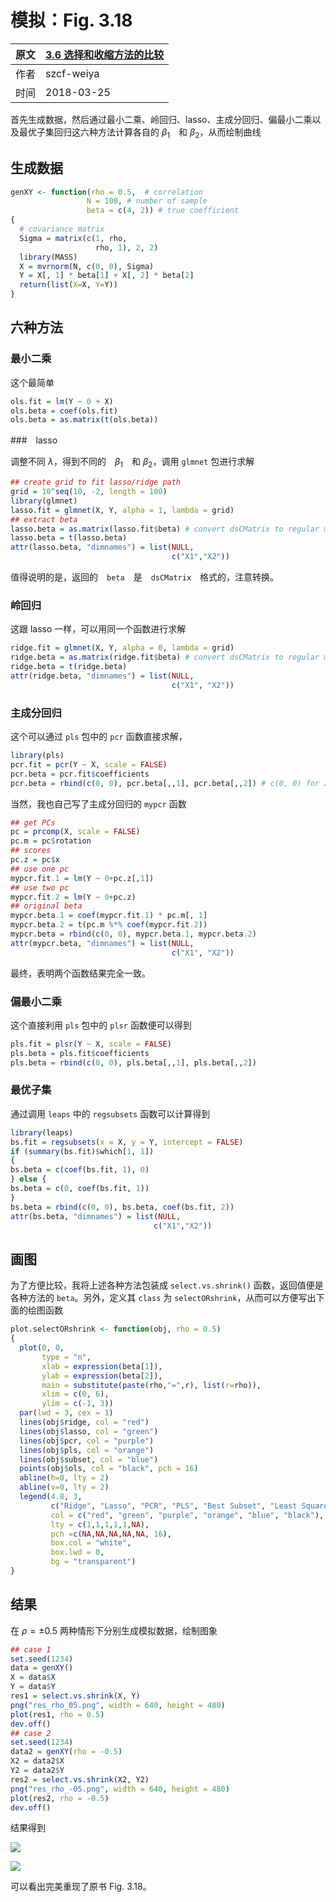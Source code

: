 # 模拟：Fig. 3.18

| 原文   | [3.6 选择和收缩方法的比较](../../03-Linear-Methods-for-Regression/3.6-A-Comparison-of-the-Selection-and-Shrinkage-Methods/index.html) |
| ---- | ---------------------------------------- |
| 作者   | szcf-weiya                               |
| 时间   | 2018-03-25                               |

首先生成数据，然后通过最小二乘、岭回归、lasso、主成分回归、偏最小二乘以及最优子集回归这六种方法计算各自的 $\beta_1$　和 $\beta_2$，从而绘制曲线

## 生成数据

```r
genXY <- function(rho = 0.5,  # correlation
                 N = 100, # number of sample
                 beta = c(4, 2)) # true coefficient
{
  # covariance matrix
  Sigma = matrix(c(1, rho,
                   rho, 1), 2, 2)
  library(MASS)
  X = mvrnorm(N, c(0, 0), Sigma)
  Y = X[, 1] * beta[1] + X[, 2] * beta[2]
  return(list(X=X, Y=Y))
}
```

## 六种方法

### 最小二乘

这个最简单

```r
ols.fit = lm(Y ~ 0 + X)
ols.beta = coef(ols.fit)
ols.beta = as.matrix(t(ols.beta))
```

###　lasso

调整不同 $\lambda$，得到不同的　$\beta_1$　和 $\beta_2$，调用 `glmnet` 包进行求解

```r
## create grid to fit lasso/ridge path
grid = 10^seq(10, -2, length = 100)
library(glmnet)
lasso.fit = glmnet(X, Y, alpha = 1, lambda = grid)
## extract beta
lasso.beta = as.matrix(lasso.fit$beta) # convert dsCMatrix to regular matrix
lasso.beta = t(lasso.beta)
attr(lasso.beta, "dimnames") = list(NULL,
                                    c("X1","X2"))
```

值得说明的是，返回的　`beta`　是　`dsCMatrix`　格式的，注意转换。

### 岭回归

这跟 lasso 一样，可以用同一个函数进行求解

```r
ridge.fit = glmnet(X, Y, alpha = 0, lambda = grid)
ridge.beta = as.matrix(ridge.fit$beta) # convert dsCMatrix to regular matrix
ridge.beta = t(ridge.beta)
attr(ridge.beta, "dimnames") = list(NULL,
                                    c("X1", "X2"))
```

### 主成分回归

这个可以通过 `pls` 包中的 `pcr` 函数直接求解，

```r
library(pls)
pcr.fit = pcr(Y ~ X, scale = FALSE)
pcr.beta = pcr.fit$coefficients
pcr.beta = rbind(c(0, 0), pcr.beta[,,1], pcr.beta[,,2]) # c(0, 0) for zero PC
```

当然，我也自己写了主成分回归的 `mypcr` 函数

```r
## get PCs
pc = prcomp(X, scale = FALSE)
pc.m = pc$rotation
## scores
pc.z = pc$x
## use one pc
mypcr.fit.1 = lm(Y ~ 0+pc.z[,1])
## use two pc
mypcr.fit.2 = lm(Y ~ 0+pc.z)
## original beta
mypcr.beta.1 = coef(mypcr.fit.1) * pc.m[, 1]
mypcr.beta.2 = t(pc.m %*% coef(mypcr.fit.2))
mypcr.beta = rbind(c(0, 0), mypcr.beta.1, mypcr.beta.2)
attr(mypcr.beta, "dimnames") = list(NULL,
                                    c("X1", "X2"))
```

最终，表明两个函数结果完全一致。

### 偏最小二乘

这个直接利用 `pls` 包中的 `plsr` 函数便可以得到

```r
pls.fit = plsr(Y ~ X, scale = FALSE)
pls.beta = pls.fit$coefficients
pls.beta = rbind(c(0, 0), pls.beta[,,1], pls.beta[,,2])
```  

### 最优子集

通过调用 `leaps` 中的 `regsubsets` 函数可以计算得到

```r
library(leaps)
bs.fit = regsubsets(x = X, y = Y, intercept = FALSE)
if (summary(bs.fit)$which[1, 1])
{
bs.beta = c(coef(bs.fit, 1), 0)
} else {
bs.beta = c(0, coef(bs.fit, 1))
}
bs.beta = rbind(c(0, 0), bs.beta, coef(bs.fit, 2))
attr(bs.beta, "dimnames") = list(NULL,
                                c("X1","X2"))  
```


## 画图

为了方便比较，我将上述各种方法包装成 `select.vs.shrink()` 函数，返回值便是各种方法的 `beta`。另外，定义其 `class` 为
`selectORshrink`，从而可以方便写出下面的绘图函数

```r
plot.selectORshrink <- function(obj, rho = 0.5)
{
  plot(0, 0,
       type = "n",
       xlab = expression(beta[1]),
       ylab = expression(beta[2]),
       main = substitute(paste(rho,"=",r), list(r=rho)),
       xlim = c(0, 6),
       ylim = c(-1, 3))
  par(lwd = 3, cex = 1)
  lines(obj$ridge, col = "red")
  lines(obj$lasso, col = "green")
  lines(obj$pcr, col = "purple")
  lines(obj$pls, col = "orange")
  lines(obj$subset, col = "blue")
  points(obj$ols, col = "black", pch = 16)
  abline(h=0, lty = 2)
  abline(v=0, lty = 2)
  legend(4.8, 3,
         c("Ridge", "Lasso", "PCR", "PLS", "Best Subset", "Least Squares"),
         col = c("red", "green", "purple", "orange", "blue", "black"),
         lty = c(1,1,1,1,1,NA),
         pch =c(NA,NA,NA,NA,NA, 16),
         box.col = "white",
         box.lwd = 0,
         bg = "transparent")
}
```

## 结果

在 $\rho=\pm 0.5$ 两种情形下分别生成模拟数据，绘制图象

```r
## case 1
set.seed(1234)
data = genXY()
X = data$X
Y = data$Y
res1 = select.vs.shrink(X, Y)
png("res_rho_05.png", width = 640, height = 480)
plot(res1, rho = 0.5)
dev.off()
## case 2
set.seed(1234)
data2 = genXY(rho = -0.5)
X2 = data2$X
Y2 = data2$Y
res2 = select.vs.shrink(X2, Y2)
png("res_rho_-05.png", width = 640, height = 480)
plot(res2, rho = -0.5)
dev.off()
```

结果得到

![](res_rho_05.png)

![](res_rho_-05.png)

可以看出完美重现了原书 Fig. 3.18。
